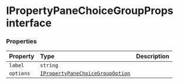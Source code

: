 # IPropertyPaneChoiceGroupProps interface










### Properties

| Property	   | Type	| Description|
|:-------------|:-------|:-----------|
|`label`      | `string` |  |
|`options`      | [`IPropertyPaneChoiceGroupOption`](ipropertypanechoicegroupoption.md) |  |





